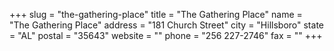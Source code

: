 +++
slug = "the-gathering-place"
title = "The Gathering Place"
name = "The Gathering Place"
address = "181 Church Street"
city = "Hillsboro"
state = "AL"
postal = "35643"
website = ""
phone = "256 227-2746"
fax = ""
+++
